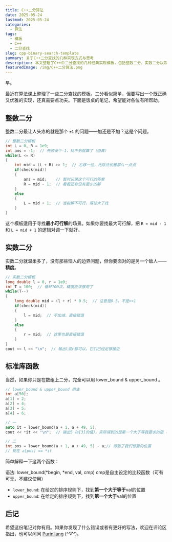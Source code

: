 ```yaml
---
title: C++二分算法
date: 2025-05-24
lastmod: 2025-05-24
categories:
  - 算法
tags:
  - 模板
  - C++
  - 二分查找
slug: cpp-binary-search-template
summary: 关于C++二分查找的几种实现方式与思考
description: 本文整理了C++中二分查找的几种经典实现模板，包括整数二分、实数二分以及标准库函数的使用。
featuredImage: /img/C++二分算法.png
---
```


早。

最近在算法课上整理了一些二分查找的模板。二分看似简单，但要写出一个既正确又优雅的实现，还真需要点功夫。下面是饭桌的笔记，希望能对各位有所帮助。

## 整数二分

整数二分最让人头疼的就是那个 `±1` 的问题——加还是不加？这是个问题。

```cpp
// 整数二分模板
int L = 0, R = 1e9;
int ans = -1;  // 先预设个-1，找不到就算了（迫真）
while(L <= R)
{
    int mid = (L + R) >> 1;  // 右移一位，比除法优雅那么一点点
    if(check(mid))
    {
        ans = mid;    // 暂时记录这个可行的答案
        R = mid - 1;  // 看看还有没有更小的解
    }
    else
    {
        L = mid + 1;  // 当前解不可行，得往大了找
    }
}
```

这个模板适用于寻找**最小可行解**的场景。如果你要找最大可行解，把 `R = mid - 1` 和 `L = mid + 1` 的逻辑对调一下就好。

## 实数二分

实数二分就温柔多了，没有那些恼人的边界问题，但你要面对的是另一个敌人——**精度**。

```cpp
// 实数二分模板
long double l = 0, r = 1e9;
int T = 100;  // 循环100次，精度应该够用了
while(T--)
{
    long double mid = (l + r) * 0.5;  // 注意是0.5，不是>>1
    if(check(mid))
    {
        l = mid;  // 不加减，直接赋值
    }
    else
    {
        r = mid;  // 这里也是直接赋值
    }
}
cout << l << "\n";  // 输出l或r都可以，它们已经足够接近
```

## 标准库函数

当然，如果你只是在数组上二分，完全可以用 lower_bound & upper_bound 。

```cpp
// lower_bound & upper_bound 用法
int a[50];
a[1] = 2;
a[2] = 4;
a[3] = 5;
a[4] = 6;

// 一
auto it = lower_bound(a + 1, a + 49, 5);
cout << *it << "\n";  // 输出5（a[3]的值），实际得到的是第一个大于等我要求的值（val项的5）的位置

// 二
int pos = lower_bound(a + 1, a + 49, 5) - a;// 得到了我们想要的位置
// 现在 a[pos] == *it
```

简单解释一下这两个函数：

语法: lower_bound(*begin, *end, val, cmp) cmp是自主设定的比较函数（可有可无，不建议使用）

- `lower_bound`: 在给定的排序规则下，找到**第一个大于等于**val的位置
- `upper_bound`: 在给定的排序规则下，找到**第一个大于**val的位置

## 后记

希望这份笔记对你有用。如果你发现了什么错误或者有更好的写法，欢迎在评论区指出，也可以问问 [Purinliang](https://purinliang.github.io) (*^▽^*)。